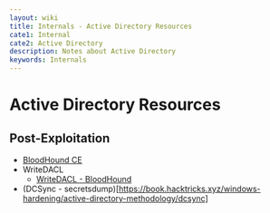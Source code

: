```yaml
---
layout: wiki
title: Internals - Active Directory Resources
cate1: Internal
cate2: Active Directory
description: Notes about Active Directory
keywords: Internals
---
```


# Active Directory Resources

## Post-Exploitation
 - [BloodHound CE](https://github.com/SpecterOps/BloodHound)
 - WriteDACL
   - [WriteDACL - BloodHound](https://support.bloodhoundenterprise.io/hc/en-us/articles/17312765477787-WriteDacl)
 - (DCSync - secretsdump)[https://book.hacktricks.xyz/windows-hardening/active-directory-methodology/dcsync] 
